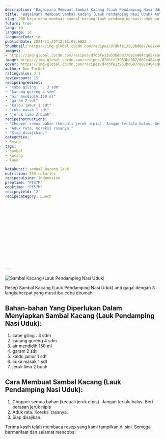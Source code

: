 ```yaml
---
description: "Bagaimana Membuat Sambal Kacang (Lauk Pendamping Nasi Uduk) Anti Gagal"
title: "Bagaimana Membuat Sambal Kacang (Lauk Pendamping Nasi Uduk) Anti Gagal"
slug: 208-bagaimana-membuat-sambal-kacang-lauk-pendamping-nasi-uduk-anti-gagal
future: true
lang: id
language: id
languageCode: id
publishDate: 2021-11-20T12:11:09.682Z 
thumbnail: https://img-global.cpcdn.com/recipes/d7dbfe13953bd087/682x484cq65/sambal-kacang-lauk-pendamping-nasi-uduk-foto-resep-utama.png
images:
- https://img-global.cpcdn.com/recipes/d7dbfe13953bd087/682x484cq65/sambal-kacang-lauk-pendamping-nasi-uduk-foto-resep-utama.png
image: https://img-global.cpcdn.com/recipes/d7dbfe13953bd087/682x484cq65/sambal-kacang-lauk-pendamping-nasi-uduk-foto-resep-utama.png
cover: https://img-global.cpcdn.com/recipes/d7dbfe13953bd087/682x484cq65/sambal-kacang-lauk-pendamping-nasi-uduk-foto-resep-utama.png
author: Don Tucker
ratingvalue: 3.1
reviewcount: 15
recipeingredient:
- "cabe giling   . 3 sdm"
- "kacang goreng 4 sdm"
- "air mendidih 150 ml"
- "garam 2 sdt"
- "kaldu jamur 1 sdt"
- "cuka masak 1 sdt"
- "jeruk limo 2 buah"
recipeinstructions:
- "Chopper semua bahan (kecuali jeruk nipis). Jangan terlalu halus. Beri perasan jeruk nipis"
- "Aduk rata. Koreksi rasanya."
- "Siap disajikan."
categories:
- Resep
tags:
- sambal
- kacang
- lauk

katakunci: sambal kacang lauk 
nutrition: 260 calories
recipecuisine: Indonesian
preptime: "PT37M"
cooktime: "PT57M"
recipeyield: "2"
recipecategory: Lunch


     
    
    
    
    
    
    
    
    
    
    
      
    
---
```



![Sambal Kacang (Lauk Pendamping Nasi Uduk)](https://img-global.cpcdn.com/recipes/d7dbfe13953bd087/682x484cq65/sambal-kacang-lauk-pendamping-nasi-uduk-foto-resep-utama.png)

Resep Sambal Kacang (Lauk Pendamping Nasi Uduk)  anti gagal dengan 3 langkahcepat yang musti ibu coba dirumah

<!--inarticleads1-->

## Bahan-bahan Yang Diperlukan Dalam Menyiapkan Sambal Kacang (Lauk Pendamping Nasi Uduk):

1. cabe giling   . 3 sdm
1. kacang goreng 4 sdm
1. air mendidih 150 ml
1. garam 2 sdt
1. kaldu jamur 1 sdt
1. cuka masak 1 sdt
1. jeruk limo 2 buah



<!--inarticleads2-->

## Cara Membuat Sambal Kacang (Lauk Pendamping Nasi Uduk):

1. Chopper semua bahan (kecuali jeruk nipis). Jangan terlalu halus. Beri perasan jeruk nipis
1. Aduk rata. Koreksi rasanya.
1. Siap disajikan.




Terima kasih telah membaca resep yang kami tampilkan di sini. Semoga bermanfaat dan selamat mencoba!
